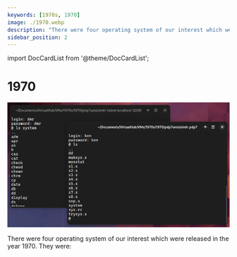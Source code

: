 ```yaml
---
keywords: [1970s, 1970]
image: ./1970.webp
description: "There were four operating system of our interest which were released in the year 1970. They were:"
sidebar_position: 2
---
```


import DocCardList from '@theme/DocCardList';

# 1970

![! PDP7 Unix from 1970](./1970.webp)

There were four operating system of our interest which were released in the year 1970. They were:

<DocCardList />
